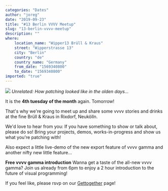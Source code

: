 ```yaml
---
categories: "Dates"
author: "joreg"
date: "2019-09-23"
title: "#13 Berlin VVVV Meetup"
slug: "13-berlin-vvvv-meetup"
description: ""
where: 
    location_name: "Wipper13 Brüll & Kraus"
    street: "Wipperstrasse 13"
    city: "Berlin"
    country: "de"
    country_name: "Germany"
    from_date: "1569340800"
    to_date: "1569340800"
imported: "true"
---
```



![](women-telephone-operators-at-work-12.jpg)
*Unrelated: How patching looked like in the olden days...*

It is the **4th tuesday of the month** again. Tomorrow!

That's why we're going to meet up and share some vvvv stories and drinks at the fine Brüll & Kraus in Rixdorf, Neukölln.

We'd love to hear from you: If you have something to show or talk about, please do so! Bring your projects, demos, works-in-progress and show us what you're patching with!

Also expect a little live-demo of the new export feature of vvvv gamma and another nifty new little feature...  

**Free vvvv gamma introduction**
Wanna get a taste of the all-new vvvv gamma? Join us already from 6pm to enjoy a 2 hour introduction to the future of visual programming!

If you feel like, please rsvp on our [Gettogether](https://gettogether.community/events/1754/vvvv-berlin-meetup-13/) page!